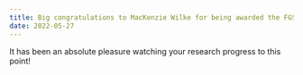 ```yaml
---
title: Big congratulations to MacKenzie Wilke for being awarded the FGS Research Completion scholarship! 
date: 2022-05-27
---
```


It has been an absolute pleasure watching your research progress to this point!

<!--more-->

